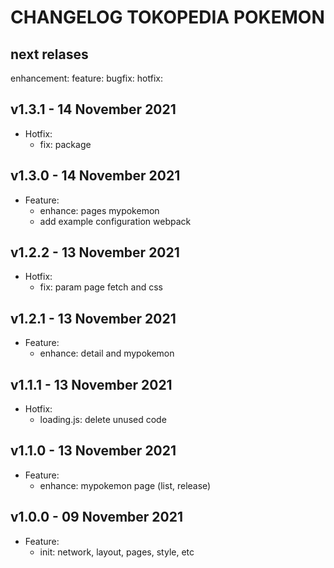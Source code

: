# CHANGELOG TOKOPEDIA POKEMON

## next relases
enhancement:
feature:
bugfix:
hotfix:

## v1.3.1 - 14 November 2021
- Hotfix:
    - fix: package

## v1.3.0 - 14 November 2021
- Feature:
    - enhance: pages mypokemon
    - add example configuration webpack

## v1.2.2 - 13 November 2021
- Hotfix:
    - fix: param page fetch and css

## v1.2.1 - 13 November 2021
- Feature:
    - enhance: detail and mypokemon

## v1.1.1 - 13 November 2021
- Hotfix:
    - loading.js: delete unused code

## v1.1.0 - 13 November 2021
- Feature:
    - enhance: mypokemon page (list, release)

## v1.0.0 - 09 November 2021
- Feature:
    - init: network, layout, pages, style, etc